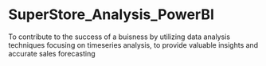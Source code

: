 # SuperStore_Analysis_PowerBI
  To contribute to the success of a buisness by utilizing data analysis techniques focusing on timeseries analysis, to provide valuable insights and accurate sales forecasting

